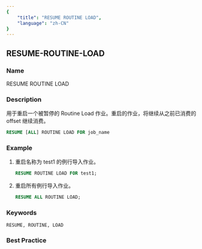 ```yaml
---
{
    "title": "RESUME ROUTINE LOAD",
    "language": "zh-CN"
}
---
```


<!--
Licensed to the Apache Software Foundation (ASF) under one
or more contributor license agreements.  See the NOTICE file
distributed with this work for additional information
regarding copyright ownership.  The ASF licenses this file
to you under the Apache License, Version 2.0 (the
"License"); you may not use this file except in compliance
with the License.  You may obtain a copy of the License at

  http://www.apache.org/licenses/LICENSE-2.0

Unless required by applicable law or agreed to in writing,
software distributed under the License is distributed on an
"AS IS" BASIS, WITHOUT WARRANTIES OR CONDITIONS OF ANY
KIND, either express or implied.  See the License for the
specific language governing permissions and limitations
under the License.
-->

## RESUME-ROUTINE-LOAD

### Name

RESUME ROUTINE LOAD

### Description

用于重启一个被暂停的 Routine Load 作业。重启的作业，将继续从之前已消费的 offset 继续消费。

```sql
RESUME [ALL] ROUTINE LOAD FOR job_name
```

### Example

1. 重启名称为 test1 的例行导入作业。

   ```sql
   RESUME ROUTINE LOAD FOR test1;
   ```

2. 重启所有例行导入作业。

   ```sql
   RESUME ALL ROUTINE LOAD;
   ```

### Keywords

    RESUME, ROUTINE, LOAD

### Best Practice

